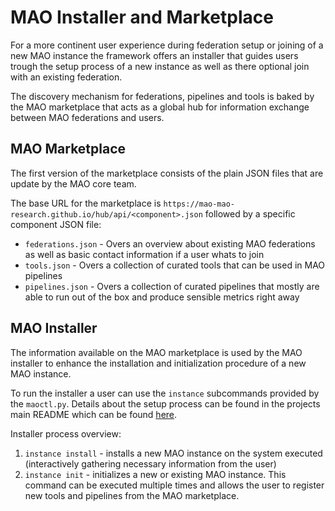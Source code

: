 # MAO Installer and Marketplace

For a more continent user experience during federation setup or joining of a new MAO instance the framework offers an installer that guides users trough the setup process of a new instance as well as there optional join with an existing federation.

The discovery mechanism for federations, pipelines and tools is baked by the MAO marketplace that acts as a global hub for information exchange between MAO federations and users.

## MAO Marketplace

The first version of the marketplace consists of the plain JSON files that are update by the MAO core team.

The base URL for the marketplace is `https://mao-mao-research.github.io/hub/api/<component>.json` followed by a specific component JSON file:

- `federations.json` - Overs an overview about existing MAO federations as well as basic contact information if a user whats to join
- `tools.json` - Overs a collection of curated tools that can be used in MAO pipelines
- `pipelines.json` - Overs a collection of curated pipelines that mostly are able to run out of the box and produce sensible metrics right away

## MAO Installer

The information available on the MAO marketplace is used by the MAO installer to enhance the installation and initialization procedure of a new MAO instance.

To run the installer a user can use the `instance` subcommands provided by the `maoctl.py`. Details about the setup process can be found in the projects main README which can be found [here](../README.md).

Installer process overview:
1. `instance install` - installs a new MAO instance on the system executed (interactively gathering necessary information from the user)
2. `instance init` - initializes a new or existing MAO instance. This command can be executed multiple times and allows the user to register new tools and pipelines from the MAO marketplace.